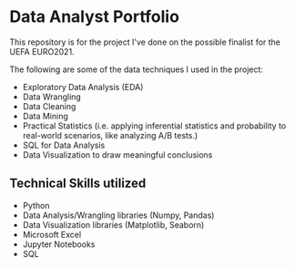 # Data Analyst Portfolio

This repository is for the project I've done on the possible finalist for the UEFA EURO2021. 

The following are some of the data techniques I used in the project:
- Exploratory Data Analysis (EDA)
- Data Wrangling
- Data Cleaning
- Data Mining
- Practical Statistics (i.e. applying inferential statistics and probability to real-world scenarios, like analyzing A/B tests.)
- SQL for Data Analysis
- Data Visualization to draw meaningful conclusions

## Technical Skills utilized
* Python
* Data Analysis/Wrangling libraries (Numpy, Pandas)
* Data Visualization libraries (Matplotlib, Seaborn)
* Microsoft Excel
* Jupyter Notebooks
* SQL
